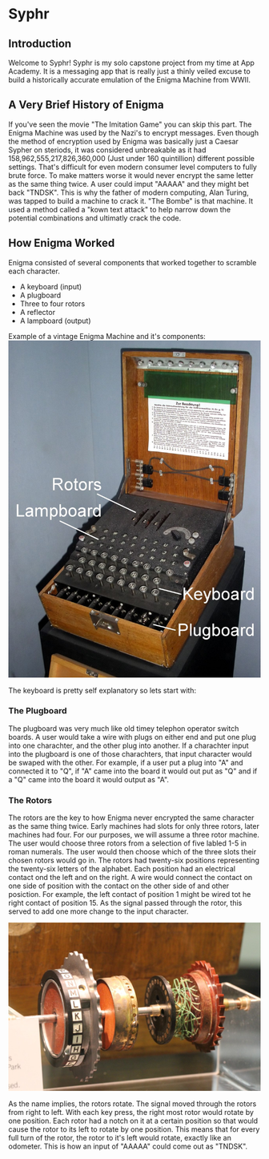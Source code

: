 # Syphr


## Introduction
Welcome to Syphr! Syphr is my solo capstone project from my time at App Academy. It is a messaging app that is really just a thinly veiled excuse to build a historically accurate emulation of the Enigma Machine from WWII.

## A Very Brief History of Enigma
If you've seen the movie "The Imitation Game" you can skip this part. The Enigma Machine was used by the Nazi's to encrypt messages. Even though the method of encryption used by Enigma was basically just a Caesar Sypher on steriods, it was considered unbreakable as it had 158,962,555,217,826,360,000 (Just under 160 quintillion) different possible settings. That's difficult for even modern consumer level computers to fully brute force. To make matters worse it would never encrypt the same letter as the same thing twice. A user could imput "AAAAA" and they might bet back "TNDSK". This is why the father of modern computing, Alan Turing, was tapped to build a machine to crack it. "The Bombe" is that machine. It used a method called a "kown text attack" to help narrow down the potential combinations and ultimatly crack the code.


## How Enigma Worked
Enigma consisted of several components that worked together to scramble each character.
  * A keyboard (input)
  * A plugboard
  * Three to four rotors
  * A reflector
  * A lampboard (output)

Example of a vintage Enigma Machine and it's components:
![Labeled Enigma](https://github.com/lentzsch/Syphr/blob/main/react-app/public/images/1280px-EnigmaMachineLabeled.jpeg)

The keyboard is pretty self explanatory so lets start with:

### The Plugboard
The plugboard was very much like old timey telephon operator switch boards. A user would take a wire with plugs on either end and put one plug into one charachter, and the other plug into another. If a charachter input into the plugboard is one of those charachters, that input character would be swaped with the other. For example, if a user put a plug into "A" and connected it to "Q", if "A" came into the board it would out put as "Q" and if a "Q" came into the board it would output as "A".

### The Rotors
The rotors are the key to how Enigma never encrypted the same character as the same thing twice. Early machines had slots for only three rotors, later machines had four. For our purposes, we will assume a three rotor machine. The user would choose three rotors from a selection of five labled 1-5 in roman numerals. The user would then choose which of the three slots their chosen rotors would go in. The rotors had twenty-six positions representing the twenty-six letters of the alphabet. Each position had an electrical contact ond the left and on the right. A wire would connect the contact on one side of position with the contact on the other side of and other posiction. For example, the left contact of position 1 might be wired tot he right contact of position 15. As the signal passed through the rotor, this served to add one more change to the input character.

![Deconstructed Rotor](https://github.com/lentzsch/Syphr/blob/main/react-app/public/images/rotor_deconstructed.jpeg?raw=true)

As the name implies, the rotors rotate. The signal moved through the rotors from right to left. With each key press, the right most rotor would rotate by one position. Each rotor had a notch on it at a certain position so that would cause the rotor to its left to rotate by one position. This means that for every full turn of the rotor, the rotor to it's left would rotate, exactly like an odometer. This is how an input of "AAAAA" could come out as "TNDSK".
